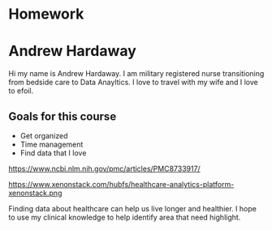 # Homework
# Andrew Hardaway

Hi my name is Andrew Hardaway. I am military registered nurse transitioning from bedside care to Data Anayltics. I love to travel with my wife and I love to efoil. 

## Goals for this course

* Get organized
* Time management
* Find data that I love

https://www.ncbi.nlm.nih.gov/pmc/articles/PMC8733917/

https://www.xenonstack.com/hubfs/healthcare-analytics-platform-xenonstack.png

Finding data about healthcare can help us live longer and healthier. I hope to use my clinical knowledge to help identify area that need highlight. 
